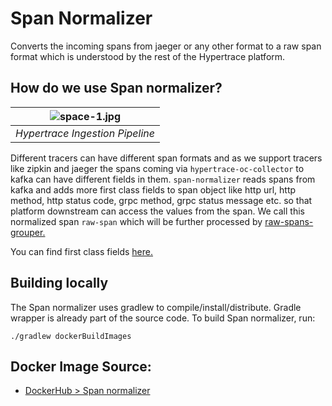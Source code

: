 # Span Normalizer

Converts the incoming spans from jaeger or any other format to a raw span format which is understood by the rest of the Hypertrace platform.

## How do we use Span normalizer?

| ![space-1.jpg](https://hypertrace-docs.s3.amazonaws.com/ingestion-pipeline.png) | 
|:--:| 
| *Hypertrace Ingestion Pipeline* |

Different tracers can have different span formats and as we support tracers like zipkin and jaeger the spans coming via `hypertrace-oc-collector` to kafka can have different fields in them. `span-normalizer` reads spans from kafka and adds more first class fields to span object like http url, http method, http status code, grpc method, grpc status message etc. so that platform downstream can access the values from the span. We call this normalized span `raw-span` which will be further processed by [raw-spans-grouper.](https://github.com/hypertrace/raw-spans-grouper)

You can find first class fields [here.](ttps://github.com/hypertrace/data-model/tree/main/data-model/src/main/avro/eventfields)

## Building locally
The Span normalizer uses gradlew to compile/install/distribute. Gradle wrapper is already part of the source code. To build Span normalizer, run:

```
./gradlew dockerBuildImages
```

## Docker Image Source:
- [DockerHub > Span normalizer](https://hub.docker.com/r/hypertrace/span-normalizer)
